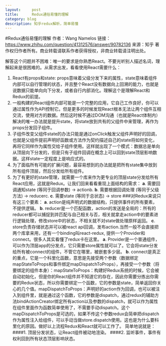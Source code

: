 ```yaml
---
layout:     post
title:      Redux通俗易懂的理解
category: blog
description: 知乎redux解析，简单易懂
---
```

#Redux通俗易懂的理解
作者：Wang Namelos
链接：https://www.zhihu.com/question/41312576/answer/90782136
来源：知乎
著作权归作者所有。商业转载请联系作者获得授权，非商业转载请注明出处。

解答这个问题并不困难：唯一的要求是你熟悉React。不要光听别人描述名词，理解起来是很困难的。从需求出发，看看使用React需要什么：
1. React有props和state: props意味着父级分发下来的属性，state意味着组件内部可以自行管理的状态，并且整个React没有数据向上回溯的能力，也就是说数据只能单向向下分发，或者自行内部消化。理解这个是理解React和Redux的前提。
2. 一般构建的React组件内部可能是一个完整的应用，它自己工作良好，你可以通过属性作为API控制它。但是更多的时候发现React根本无法让两个组件互相交流，使用对方的数据。然后这时候不通过DOM沟通（也就是React体制内）解决的唯一办法就是提升state，将state放到共有的父组件中来管理，再作为props分发回子组件。
3. 子组件改变父组件state的办法只能是通过onClick触发父组件声明好的回调，也就是父组件提前声明好函数或方法作为契约描述自己的state将如何变化，再将它同样作为属性交给子组件使用。这样就出现了一个模式：数据总是单向从顶层向下分发的，但是只有子组件回调在概念上可以回到state顶层影响数据。这样state一定程度上是响应式的。
4. 为了面临所有可能的扩展问题，最容易想到的办法就是把所有state集中放到所有组件顶层，然后分发给所有组件。
5. 为了有更好的state管理，就需要一个库来作为更专业的顶层state分发给所有React应用，这就是Redux。让我们回来看看重现上面结构的需求：
**a**. 需要回调通知state (等同于回调参数) -> actionb. 
**b**. 需要根据回调处理 (等同于父级方法) -> reducerc. 
**c**. 需要state (等同于总状态) -> store
###对Redux来说只有这三个要素：
**a**. action是纯声明式的数据结构，只提供事件的所有要素，不提供逻辑。
**b**. reducer是一个匹配函数，action的发送是全局的：所有的reducer都可以捕捉到并匹配与自己相关与否，相关就拿走action中的要素进行逻辑处理，修改store中的状态，不相关就不对state做处理原样返回。
**c**. store负责存储状态并可以被react api回调，发布action.当然一般不会直接把两个库拿来用，还有一个binding叫react-redux, 提供一个Provider和connect。很多人其实看懂了redux卡在这里。
**a**. Provider是一个普通组件，可以作为顶层app的分发点，它只需要store属性就可以了。它会将state分发给所有被connect的组件，不管它在哪里，被嵌套多少层。
**b**. connect是真正的重点，它是一个科里化函数，意思是先接受两个参数（数据绑定mapStateToProps和事件绑定mapDispatchToProps），再接受一个参数（将要绑定的组件本身）：mapStateToProps：构建好Redux系统的时候，它会被自动初始化，但是你的React组件并不知道它的存在，因此你需要分拣出你需要的Redux状态，所以你需要绑定一个函数，它的参数是state，简单返回你关心的几个值。mapDispatchToProps：声明好的action作为回调，也可以被注入到组件里，就是通过这个函数，它的参数是dispatch，通过redux的辅助方法bindActionCreator绑定所有action以及参数的dispatch，就可以作为属性在组件里面作为函数简单使用了，不需要手动dispatch。这个mapDispatchToProps是可选的，如果不传这个参数redux会简单把dispatch作为属性注入给组件，可以手动当做store.dispatch使用。这也是为什么要科里化的原因。做好以上流程Redux和React就可以工作了。
简单地说就是：
####1. 顶层分发状态，让React组件被动地渲染。
####2. 监听事件，事件有权利回到所有状态顶层影响状态。